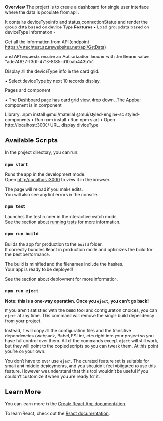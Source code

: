 **Overview**
The project is to create a dashboard for single user interface where  the data is populate from api .

It contains deviceTypeinfo and status,connectionStatus and render the group data  based on device Type
**Features**
• Load groupdata based on deviceType information -

Get all the information from  API (endpoint https://vstechtest.azurewebsites.net/api/GetData) 

and API requests require an Authorization header with the Bearer value “ade74927-f3df-4718-8f85-d10bab443b1c”.

Display all the deviceType info in the card grid.

• Select deviceType by next 10 records display.

Pages and component

• The Dashboard page has card grid view, drop down.
.The Appbar component is in component 

Library:
.npm install @mui/material @mui/styled-engine-sc styled-components
• Run npm install
• Run npm start
• Open http://localhost:3000/ URL. display diviceType

## Available Scripts

In the project directory, you can run:

### `npm start`

Runs the app in the development mode.\
Open [http://localhost:3000](http://localhost:3000) to view it in the browser.

The page will reload if you make edits.\
You will also see any lint errors in the console.

### `npm test`

Launches the test runner in the interactive watch mode.\
See the section about [running tests](https://facebook.github.io/create-react-app/docs/running-tests) for more information.

### `npm run build`

Builds the app for production to the `build` folder.\
It correctly bundles React in production mode and optimizes the build for the best performance.

The build is minified and the filenames include the hashes.\
Your app is ready to be deployed!

See the section about [deployment](https://facebook.github.io/create-react-app/docs/deployment) for more information.

### `npm run eject`

**Note: this is a one-way operation. Once you `eject`, you can’t go back!**

If you aren’t satisfied with the build tool and configuration choices, you can `eject` at any time. This command will remove the single build dependency from your project.

Instead, it will copy all the configuration files and the transitive dependencies (webpack, Babel, ESLint, etc) right into your project so you have full control over them. All of the commands except `eject` will still work, but they will point to the copied scripts so you can tweak them. At this point you’re on your own.

You don’t have to ever use `eject`. The curated feature set is suitable for small and middle deployments, and you shouldn’t feel obligated to use this feature. However we understand that this tool wouldn’t be useful if you couldn’t customize it when you are ready for it.

## Learn More

You can learn more in the [Create React App documentation](https://facebook.github.io/create-react-app/docs/getting-started).

To learn React, check out the [React documentation](https://reactjs.org/).
